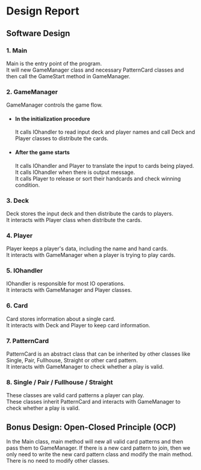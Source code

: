 # Design Report


## Software Design

### 1. Main  
Main is the entry point of the program.  
It will new GameManager class and necessary PatternCard classes
and then call the GameStart method in GameManager.

### 2. GameManager
GameManager controls the game flow.   
 - #### In the initialization procedure  
   It calls IOhandler to read input deck 
   and player names and call Deck and Player classes to distribute the cards.  
 - #### After the game starts  
   It calls IOhandler and Player to translate the input to cards being played.  
   It calls IOhandler when there is output
   message.  
   It calls Player to release or sort their handcards and check
   winning condition.


### 3. Deck
Deck stores the input deck and then distribute the cards to players.  
It interacts with Player class when distribute the cards.

### 4. Player
Player keeps a player's data, including the name and hand cards.  
It interacts with GameManager when a player is trying to play cards.

### 5. IOhandler
IOhandler is responsible for most IO operations.  
It interacts with GameManager and Player classes.

### 6. Card
Card stores information about a single card.  
It interacts with Deck and Player to keep card information.

### 7. PatternCard
PatternCard is an abstract class that can be inherited by other classes
like Single, Pair, Fullhouse, Straight or other card pattern.  
It interacts with GameManager to check whether a play is valid.

### 8. Single / Pair / Fullhouse / Straight
These classes are valid card patterns a player can play.  
These classes inherit PatternCard and interacts with GameManager to check
whether a play is valid.


## Bonus Design: Open-Closed Principle (OCP)
In the Main class, main method will new all valid card patterns and then
pass them to GameManager. If there is a new card pattern to join, then
we only need to write the new card pattern class and modify the main
method. There is no need to modify other classes.
